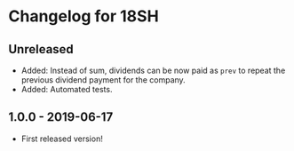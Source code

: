 # Changelog for 18SH

## Unreleased
- Added: Instead of sum, dividends can be now paid as `prev` to repeat the
previous dividend payment for the company.
- Added: Automated tests.

## 1.0.0 - 2019-06-17
- First released version!